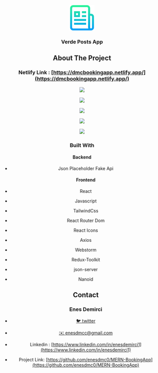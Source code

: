 

<div align="center">
  <a href="https://github.com/github_username/repo_name">
    <img src="images/logo.png" alt="Logo" width="80" height="80">
  </a>
<h3 align="center">Verde Posts App</h3>





## About The Project

### Netlify Link :  [https://dmcbookingapp.netlify.app/](https://dmcbookingapp.netlify.app/)





![][img-1]

![][img-2]

[][img-3]

![][img-3]

![][img-4]

![][img-5]



### Built With

#### 		Backend

- Json Placeholder Fake Api

  

  #### Frontend


* React

* Javascript

* TailwindCss

* React Router Dom

* React Icons

* Axios

* Webstorm

* Redux-Toolkit

* json-server

* Nanoid

  

  

  ## Contact

  ### Enes Demirci

- [🐦 twitter](https://twitter.com/enesdmc00) 
- [ ✉️ enesdmcc@gmail.com]()
- Linkedin : [https://www.linkedin.com/in/enesdemirci1](https://www.linkedin.com/in/enesdemirci1)

- Project Link: [https://github.com/enesdmc0/MERN-BookingApp](https://github.com/enesdmc0/MERN-BookingApp)

  

[img-1]: images/img1.png
[img-2]: images/img2.png 
[img-3]: images/img3.png 
[img-4]: images/img4.png 
[img-5]: images/img5.png
